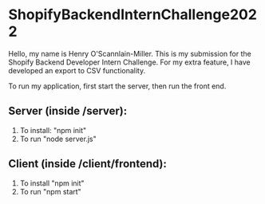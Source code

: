 # ShopifyBackendInternChallenge2022

Hello, my name is Henry O'Scannlain-Miller.  This is my submission for the Shopify Backend Developer Intern Challenge.  For my extra feature, I have developed an export to CSV functionality.


To run my application, first start the server, then run the front end.

## Server (inside /server):
1. To install: "npm init"
2. To run "node server.js"

## Client (inside /client/frontend):
1. To install "npm init"
2. To run "npm start"